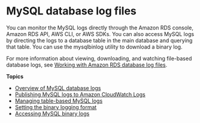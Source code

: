 # MySQL database log files<a name="USER_LogAccess.Concepts.MySQL"></a>

You can monitor the MySQL logs directly through the Amazon RDS console, Amazon RDS API, AWS CLI, or AWS SDKs\. You can also access MySQL logs by directing the logs to a database table in the main database and querying that table\. You can use the mysqlbinlog utility to download a binary log\. 

For more information about viewing, downloading, and watching file\-based database logs, see [Working with Amazon RDS database log files](USER_LogAccess.md)\.

**Topics**
+ [Overview of MySQL database logs](USER_LogAccess.MySQL.LogFileSize.md)
+ [Publishing MySQL logs to Amazon CloudWatch Logs](USER_LogAccess.MySQLDB.PublishtoCloudWatchLogs.md)
+ [Managing table\-based MySQL logs](Appendix.MySQL.CommonDBATasks.Logs.md)
+ [Setting the binary logging format](USER_LogAccess.MySQL.BinaryFormat.md)
+ [Accessing MySQL binary logs](USER_LogAccess.MySQL.Binarylog.md)